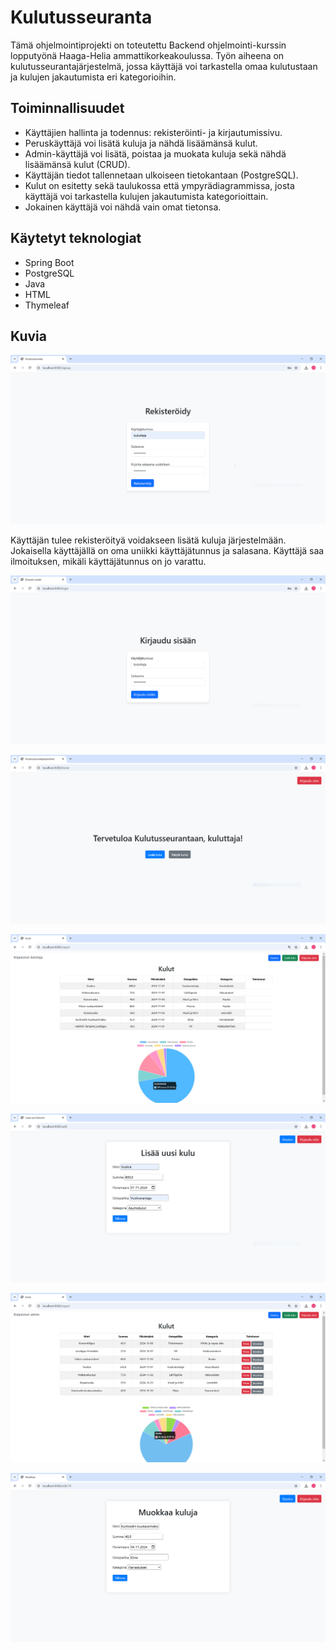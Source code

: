 # Kulutusseuranta

Tämä ohjelmointiprojekti on toteutettu Backend ohjelmointi-kurssin lopputyönä Haaga-Helia ammattikorkeakoulussa. Työn aiheena on kulutusseurantajärjestelmä, jossa käyttäjä
voi tarkastella omaa kulutustaan ja kulujen jakautumista eri kategorioihin.

## Toiminnallisuudet
- Käyttäjien hallinta ja todennus: rekisteröinti- ja kirjautumissivu.
- Peruskäyttäjä voi lisätä kuluja ja nähdä lisäämänsä kulut.
- Admin-käyttäjä voi lisätä, poistaa ja muokata kuluja sekä nähdä lisäämänsä kulut (CRUD).
- Käyttäjän tiedot tallennetaan ulkoiseen tietokantaan (PostgreSQL).
- Kulut on esitetty sekä taulukossa että ympyrädiagrammissa, josta käyttäjä voi tarkastella kulujen
  jakautumista kategorioittain.
- Jokainen käyttäjä voi nähdä vain omat tietonsa.

## Käytetyt teknologiat
- Spring Boot
- PostgreSQL
- Java
- HTML
- Thymeleaf

## Kuvia

![Rekisteröidy](images/rekisteroidy.PNG)
<p></p>
Käyttäjän tulee rekisteröityä voidakseen lisätä kuluja järjestelmään. Jokaisella käyttäjällä on oma uniikki käyttäjätunnus ja salasana. Käyttäjä saa
ilmoituksen, mikäli käyttäjätunnus on jo varattu.

![Rekisteröidy](images/kirjaudu.PNG)
<p></p>


![Rekisteröidy](images/home.PNG)
<p></p>


![Rekisteröidy](images/kuluttajakulut.PNG)
<p></p>


![Rekisteröidy](images/lisätään.PNG)
<p></p>


![Rekisteröidy](images/admininkulut.PNG)
<p></p>


![Rekisteröidy](images/muokkaa.PNG)
<p></p>





